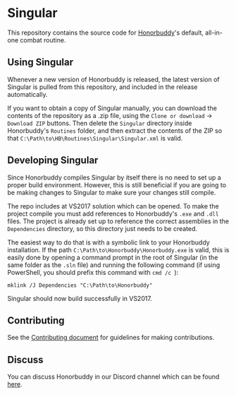 # Singular

This repository contains the source code for [Honorbuddy](http://www.honorbuddy.com/)'s default, all-in-one combat routine.

## Using Singular

Whenever a new version of Honorbuddy is released, the latest version of Singular is pulled from this repository, and included in the release automatically. 

If you want to obtain a copy of Singular manually, you can download the contents of the repository as a .zip file, using the `Clone or download` -> `Download ZIP` buttons. Then delete the `Singular` directory inside Honorbuddy's `Routines` folder, and then extract the contents of the ZIP so that `C:\Path\to\HB\Routines\Singular\Singular.xml` is valid.

## Developing Singular

Since Honorbuddy compiles Singular by itself there is no need to set up
a proper build environment. However, this is still beneficial if you are going to
be making changes to Singular to make sure your changes still compile.

The repo includes at VS2017 solution which can be opened. To make the project compile
you must add references to Honorbuddy's `.exe` and `.dll` files. The project is already
set up to reference the correct assemblies in the `Dependencies` directory, so this
directory just needs to be created.

The easiest way to do that is with a symbolic link to your Honorbuddy installation. If
the path `C:\Path\to\Honorbuddy\Honorbuddy.exe` is valid, this is easily done by opening
a command prompt in the root of Singular (in the same folder as the `.sln` file)
and running the following command (if using PowerShell, you should prefix this command with
`cmd /c `):
```
mklink /J Dependencies "C:\Path\to\Honorbuddy"
```
Singular should now build successfully in VS2017.

## Contributing

See the [Contributing document](CONTRIBUTING.md) for guidelines for making contributions.

## Discuss

You can discuss Honorbuddy in our Discord channel which can be found [here](https://discordapp.com/invite/0q6seK1er9pqFZkZ).